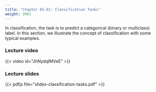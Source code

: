 ```yaml
---
title: "Chapter 03.01: Classification Tasks"
weight: 3001
---
```

In classification, the task is to predict a categorical (binary or multiclass) label. In this section, we illustrate the concept of classification with some typical examples.

<!--more-->

### Lecture video

{{< video id="JhNydqlMVeE" >}}

### Lecture slides

{{< pdfjs file="slides-classification-tasks.pdf" >}}
